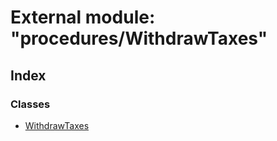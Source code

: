 # External module: "procedures/WithdrawTaxes"

## Index

### Classes

* [WithdrawTaxes](../classes/_procedures_withdrawtaxes_.withdrawtaxes.md)
